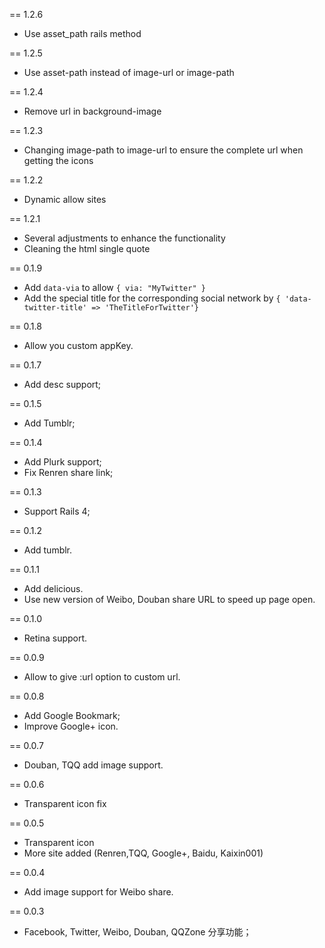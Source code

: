 == 1.2.6
* Use asset_path rails method

== 1.2.5
* Use asset-path instead of image-url or image-path

== 1.2.4
* Remove url in background-image

== 1.2.3
* Changing image-path to image-url to ensure the complete url when getting the icons

== 1.2.2
* Dynamic allow sites

== 1.2.1
* Several adjustments to enhance the functionality
* Cleaning the html single quote

== 0.1.9

* Add `data-via` to allow `{ via: "MyTwitter" }`
* Add the special title for the corresponding social network by `{ 'data-twitter-title' => 'TheTitleForTwitter'}`

== 0.1.8

* Allow you custom appKey.

== 0.1.7

* Add desc support;

== 0.1.5

* Add Tumblr;

== 0.1.4

* Add Plurk support;
* Fix Renren share link;

== 0.1.3

* Support Rails 4;

== 0.1.2

* Add tumblr.

== 0.1.1

* Add delicious.
* Use new version of Weibo, Douban share URL to speed up page open.

== 0.1.0

* Retina support.

== 0.0.9

* Allow to give :url option to custom url.

== 0.0.8

* Add Google Bookmark;
* Improve Google+ icon.

== 0.0.7

* Douban, TQQ add image support.

== 0.0.6

* Transparent icon fix

== 0.0.5

* Transparent icon
* More site added (Renren,TQQ, Google+, Baidu, Kaixin001)

== 0.0.4

* Add image support for Weibo share.

== 0.0.3

* Facebook, Twitter, Weibo, Douban, QQZone 分享功能；
